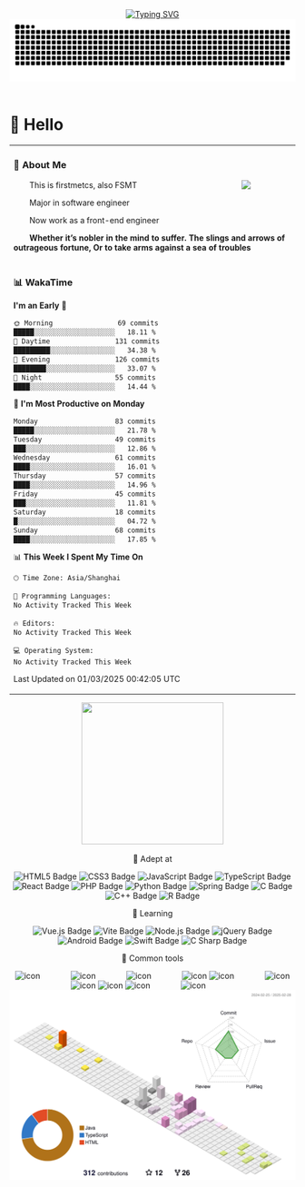 <div align="center">
  
  <!-- dynamic typing effect 动态打字效果 -->
  <div>
    <a href="https://firstmetcs.net/">
      <img src="https://readme-typing-svg.demolab.com?font=Fira+Code&size=28&pause=1000&color=87BFB8&center=true&vCenter=true&random=false&width=435&lines=To+be%2C+or+not+to+be;that+is+the+question;Welcome+by+FSMT" alt="Typing SVG" />
    </a>
  </div>

  <!-- Snake Code Contribution Map 贪吃蛇代码贡献图 -->
  <picture>
    <img alt="github-snake" src="https://raw.githubusercontent.com/firstmetcs/firstmetcs/output/github-contribution-grid-snake.svg" />
  </picture>
  
  <!-- for beauty 留个空行好看点 -->
  <div>&nbsp;</div>
  
</div>

#  🙋 Hello

<table>
  
<tr><td>

### 🤺 About Me

<img align="right" width="88" src="https://firstmetcs.net/5.06ZF05/img/ava.jpg" />

<p>&emsp;&emsp;This is firstmetcs, also FSMT</p>
<p>&emsp;&emsp;Major in software engineer</p>
<p>&emsp;&emsp;Now work as a front-end engineer</p>
<p><strong>&emsp;&emsp;Whether it’s nobler in the mind to suffer. The slings and arrows of outrageous fortune, Or to take arms against a sea of troubles</strong></p>

</td></tr>

<tr><td>

### 📊 WakaTime

<!--START_SECTION:waka-->
**I'm an Early 🐤** 

```text
🌞 Morning                69 commits          █████░░░░░░░░░░░░░░░░░░░░   18.11 % 
🌆 Daytime                131 commits         █████████░░░░░░░░░░░░░░░░   34.38 % 
🌃 Evening                126 commits         ████████░░░░░░░░░░░░░░░░░   33.07 % 
🌙 Night                  55 commits          ████░░░░░░░░░░░░░░░░░░░░░   14.44 % 
```
📅 **I'm Most Productive on Monday** 

```text
Monday                   83 commits          █████░░░░░░░░░░░░░░░░░░░░   21.78 % 
Tuesday                  49 commits          ███░░░░░░░░░░░░░░░░░░░░░░   12.86 % 
Wednesday                61 commits          ████░░░░░░░░░░░░░░░░░░░░░   16.01 % 
Thursday                 57 commits          ████░░░░░░░░░░░░░░░░░░░░░   14.96 % 
Friday                   45 commits          ███░░░░░░░░░░░░░░░░░░░░░░   11.81 % 
Saturday                 18 commits          █░░░░░░░░░░░░░░░░░░░░░░░░   04.72 % 
Sunday                   68 commits          ████░░░░░░░░░░░░░░░░░░░░░   17.85 % 
```


📊 **This Week I Spent My Time On** 

```text
🕑︎ Time Zone: Asia/Shanghai

💬 Programming Languages: 
No Activity Tracked This Week

🔥 Editors: 
No Activity Tracked This Week

💻 Operating System: 
No Activity Tracked This Week
```


 Last Updated on 01/03/2025 00:42:05 UTC
<!--END_SECTION:waka-->
</table>
<div align="center" >

<!-- just img 图片 -->
<img src="https://cdn.jsdelivr.net/gh/sun0225SUN/sun0225SUN/assets/images/man.png" width="250" height="250" />

<!--  skill badge 技能徽章 -->
💪 Adept at

![HTML5 Badge](https://img.shields.io/badge/HTML5-E34F26?logo=html5&logoColor=fff&style=flat)
![CSS3 Badge](https://img.shields.io/badge/CSS3-1572B6?logo=css3&logoColor=fff&style=flat)
![JavaScript Badge](https://img.shields.io/badge/JavaScript-F7DF1E?logo=javascript&logoColor=000&style=flat)
![TypeScript Badge](https://img.shields.io/badge/TypeScript-3178C6?logo=typescript&logoColor=fff&style=flat)
![React Badge](https://img.shields.io/badge/React-61DAFB?logo=react&logoColor=000&style=flat)
![PHP Badge](https://img.shields.io/badge/PHP-777BB4?logo=php&logoColor=fff&style=flat)
![Python Badge](https://img.shields.io/badge/Python-3776AB?logo=python&logoColor=fff&style=flat)
![Spring Badge](https://img.shields.io/badge/Spring-6DB33F?logo=spring&logoColor=fff&style=flat)
![C Badge](https://img.shields.io/badge/C-A8B9CC?logo=c&logoColor=fff&style=flat)
![C++ Badge](https://img.shields.io/badge/C%2B%2B-00599C?logo=cplusplus&logoColor=fff&style=flat)
![R Badge](https://img.shields.io/badge/R-276DC3?logo=r&logoColor=fff&style=flat)
  
🧠 Learning

![Vue.js Badge](https://img.shields.io/badge/Vue.js-4FC08D?logo=vuedotjs&logoColor=fff&style=flat)
![Vite Badge](https://img.shields.io/badge/Vite-646CFF?logo=vite&logoColor=fff&style=flat)
![Node.js Badge](https://img.shields.io/badge/Node.js-393?logo=nodedotjs&logoColor=fff&style=flat)
![jQuery Badge](https://img.shields.io/badge/jQuery-0769AD?logo=jquery&logoColor=fff&style=flat)
![Android Badge](https://img.shields.io/badge/Android-3DDC84?logo=android&logoColor=fff&style=flat)
![Swift Badge](https://img.shields.io/badge/swift-swift?logo=swift&logoColor=fff&style=flat)
![C Sharp Badge](https://img.shields.io/badge/C%20Sharp-239120?logo=csharp&logoColor=fff&style=flat)

🧰 Common tools

<!-- svg -->
<img src="https://techstack-generator.vercel.app/kubernetes-icon.svg" alt="icon" width="65" style="width: 65px; height: 65px; margin-right: 50px; margin-bottom: 0px;" />
<img src="https://techstack-generator.vercel.app/js-icon.svg" alt="icon" width="65" style="width: 65px; height: 65px; margin-right: 50px; margin-bottom: 0px;" />
<img src="https://techstack-generator.vercel.app/mysql-icon.svg" alt="icon" width="65" style="width: 65px; height: 65px; margin-right: 50px; margin-bottom: 0px;" />
<img src="https://techstack-generator.vercel.app/webpack-icon.svg" alt="icon" width="65" style="width: 65px; height: 65px; margin-right: 0px; margin-bottom: 0px;" />
<img src="https://techstack-generator.vercel.app/docker-icon.svg" alt="icon" width="65" style="width: 65px; height: 65px; margin-right: 50px; margin-bottom: 0px;" /> 
<img src="https://techstack-generator.vercel.app/redux-icon.svg" alt="icon" width="65" style="width: 65px; height: 65px; margin-right: 0px; margin-bottom: 0px;" />
<img src="https://techstack-generator.vercel.app/java-icon.svg" alt="icon" width="65" style="width: 65px; height: 65px; margin-right: 0px; margin-bottom: 0px;" />
<img src="https://techstack-generator.vercel.app/eslint-icon.svg" alt="icon" width="65" style="width: 65px; height: 65px; margin-right: 0px; margin-bottom: 0px;" />
<img src="https://techstack-generator.vercel.app/ts-icon.svg" alt="icon" width="65" style="width: 65px; height: 65px; margin-right: 50px; margin-bottom: 0px;" />
<img src="https://techstack-generator.vercel.app/nginx-icon.svg" alt="icon" width="65" style="width: 65px; height: 65px; margin-right: 50px; margin-bottom: 0px;" /><br>

  <!-- profile-3d-contrib 3D贡献图-->
  <picture>
    <img alt="github-snake" src="https://raw.githubusercontent.com/firstmetcs/firstmetcs/output/profile-3d-contrib/profile-south-season-animate.svg" />
  </picture>
</div>
